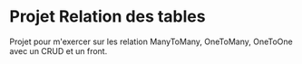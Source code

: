 # Projet Relation des tables

Projet pour m'exercer sur les relation ManyToMany, OneToMany, OneToOne avec un CRUD et un front.
